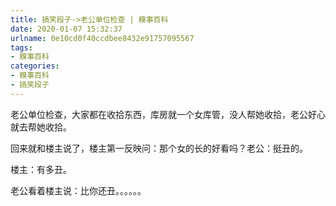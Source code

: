 ```yaml
---
title: 搞笑段子->老公单位检查 | 糗事百科
date: 2020-01-07 15:32:37
urlname: 0e10cd0f40ccdbee8432e91757095567
tags: 
- 糗事百科
categories:
- 糗事百科
- 搞笑段子
---
```

老公单位检查，大家都在收拾东西，库房就一个女库管，没人帮她收拾，老公好心就去帮她收拾。

回来就和楼主说了，楼主第一反映问：那个女的长的好看吗？老公：挺丑的。

楼主：有多丑。

老公看着楼主说：比你还丑。。。。。。


